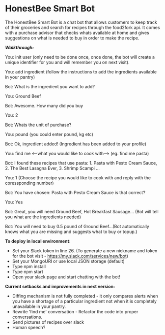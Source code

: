 # HonestBee Smart Bot

The HonestBee Smart Bot is a chat bot that allows customers to keep track of their groceries and search for recipes through the food2fork api. It comes with a purchase advisor that checks whats available at home and gives suggestions on what is needed to buy in order to make the recipe.

___Walkthrough:___

You: init user (only need to be done once, once done, the bot will create a unique identifier for you and will remember you on next visit).

You: add ingredient (follow the instructions to add the ingredients available in your pantry)

Bot: What is the ingredient you want to add?

You: Ground Beef

Bot: Awesome. How many did you buy

You: 2

Bot: Whats the unit of purchase?

You: pound (you could enter pound, kg etc)

Bot: Ok, ingredient added! (Ingredient has been added to your profile)

You: find me <--what you would like to cook with--> (eg. find me pasta)

Bot: I found these recipes that use pasta: 1. Pasta with Pesto Cream Sauce, 2. The Best Lasagna Ever, 3. Shrimp Scampi ...

You: 1 (Choose the recipe you would like to cook with and reply with the coressponding number)

Bot: You have chosen: Pasta with Pesto Cream Sauce is that correct?

You: Yes

Bot: Great, you will need Ground Beef, Hot Breakfast Sausage... (Bot will tell you what are the ingredients needed)

Bot: You will need to buy 0.5 pound of Ground Beef...(Bot automatically knows what you are missing and suggests what to buy or topup.)



__To deploy in local environment:__
  - Set your Slack token in line 26. (To generate a new nickname and token for the bot visit - https://my.slack.com/services/new/bot)
  - Set your MongoURI or use local JSON storage (default)
  - Type npm install
  - Type npm start
  - Open your slack page and start chatting with the bot!



__Current setbacks and improvements in next version:__
  - Diffing mechanism is not fully completed - it only compares alerts when you have a shortage of a particular ingredient not when it is completely unavailable in your pantry.
  - Rewrite 'find me' conversation - Refactor the code into proper conversations.
  - Send pictures of recipes over slack
  - Human speech?
